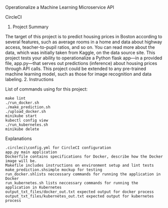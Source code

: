Operationalize a Machine Learning Microservice API

CircleCI
1. Project Summary

The target of this project is to predict housing prices in Boston according to several features, such as average rooms in a home and data about highway access, teacher-to-pupil ratios, and so on. You can read more about the data, which was initially taken from Kaggle, on the data source site. This project tests your ability to operationalize a Python flask app—in a provided file, app.py—that serves out predictions (inference) about housing prices through API calls. This project could be extended to any pre-trained machine learning model, such as those for image recognition and data labeling.
2. Instructions

List of commands using for this project:

    make lint
    ./run_docker.sh
    ./make_prediction.sh
    ./upload_docker.sh
    minikube start
    kubectl config view
    ./run_kubernetes.sh
    minikube delete

Explanations

    .circleci\config.yml for CircleCI configuration
    app.py main application
    Dockerfile contains specifications for Docker, describe how the Docker image will be.
    Makefile includes instructions on environment setup and lint tests
    make_prediction.shsimple mockup for testing
    run_docker.shlists neccessary commands for running the application in Docker
    run_kubernetes.sh lists neccessary commands for running the application in Kubernetes
    output_txt_files/docker_out.txt expected output for docker process
    output_txt_files/kubernetes_out.txt expected output for kubernetes process
